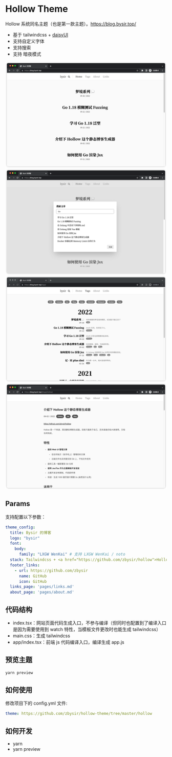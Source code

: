 # Hollow Theme

Hollow 系统同名主题（也是第一款主题）。https://blog.bysir.top/

- 基于 tailwindcss + [daisyUI](https://github.com/saadeghi/daisyui)
- 支持自定义字体
- 支持搜索
- 支持 暗夜模式

![img.png](docs/img.png)
![img.png](docs/img4.png)
![img.png](docs/img2.png)
![img.png](docs/img3.png)

## Params

支持配置以下参数：

```yaml
theme_config:
  title: Bysir 的博客
  logo: "bysir"
  font: 
    body:
      family: "LXGW WenKai" # 支持 LXGW WenKai / noto
  stack: Tailwindcss + <a href="https://github.com/zbysir/hollow">Hollow</a> + <a href="https://github.com/zbysir/gojsx">Jsx</a>
  footer_links:
    - url: https://github.com/zbysir
      name: GitHub
      icon: GitHub
  links_page: 'pages/links.md'
  about_page: 'pages/about.md'
```

## 代码结构
- index.tsx：网站页面代码生成入口，不参与编译（但同时也配置到了编译入口是因为需要使用到 watch 特性，当模板文件更改时也能生成 tailwindcss）
- main.css：生成 tailwindcss
- app/index.tsx：前端 js 代码编译入口，编译生成 app.js

## 预览主题
```bash
yarn preview
```

## 如何使用
修改项目下的 config.yml 文件:

```yaml
theme: https://github.com/zbysir/hollow-theme/tree/master/hollow
```

## 如何开发
- yarn
- yarn preview
